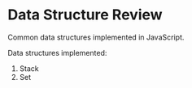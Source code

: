 # Data Structure Review
Common data structures implemented in JavaScript.

Data structures implemented:
1. Stack
2. Set
